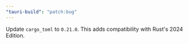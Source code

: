 ```yaml
---
"tauri-build": "patch:bug"
---
```


Update `cargo_toml` to `0.21.0`. This adds compatibility with Rust's 2024 Edition.
